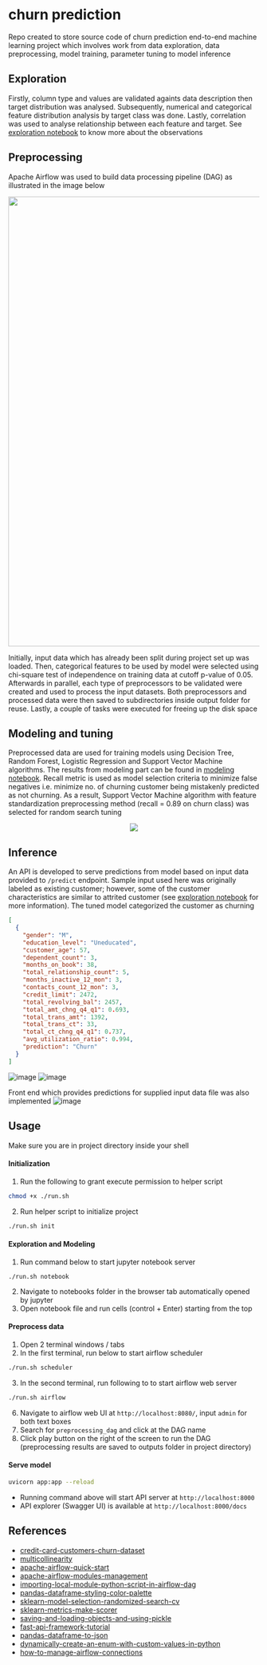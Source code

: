# churn prediction

Repo created to store source code of churn prediction end-to-end machine learning project which involves work from data exploration, data preprocessing, model training, parameter tuning to model inference

## Exploration

Firstly, column type and values are validated againts data description then target distribution was analysed. Subsequently, numerical and categorical feature distribution analysis by target class was done. Lastly, correlation was used to analyse relationship between each feature and target. See [exploration notebook](https://github.com/ppkgtmm/churn-prediction/blob/main/exploration.ipynb) to know more about the observations

## Preprocessing

Apache Airflow was used to build data processing pipeline (DAG) as illustrated in the image below

<img width=900 src="https://user-images.githubusercontent.com/57994731/168348130-19bf7d40-0140-4b78-bd15-00be5e3a6675.png" />

Initially, input data which has already been split during project set up was loaded. Then, categorical features to be used by model were selected using chi-square test of independence on training data at cutoff p-value of 0.05. Afterwards in parallel, each type of preprocessors to be validated were created and used to process the input datasets. Both preprocessors and processed data were then saved to subdirectories inside output folder for reuse. Lastly, a couple of tasks were executed for freeing up the disk space

## Modeling and tuning

Preprocessed data are used for training models using Decision Tree, Random Forest, Logistic Regression and Support Vector Machine algorithms. The results from modeling part can be found in [modeling notebook](https://github.com/ppkgtmm/hello-hello/blob/main/modeling.ipynb). Recall metric is used as model selection criteria to minimize false negatives i.e. minimize no. of churning customer being mistakenly predicted as not churning. As a result, Support Vector Machine algorithm with feature standardization preprocessing method (recall = 0.89 on churn class) was selected for random search tuning

<p align="center">
<img src="https://user-images.githubusercontent.com/57994731/168349011-5be9af25-51c3-4565-b256-469b3938cd26.png" />
</p>

## Inference

An API is developed to serve predictions from model based on input data provided to `/predict` endpoint. Sample input used here was originally labeled as existing customer; however, some of the customer characteristics are similar to attrited customer (see [exploration notebook](https://github.com/ppkgtmm/hello-hello/blob/main/exploration.ipynb) for more information). The tuned model categorized the customer as churning

```json
[
  {
    "gender": "M",
    "education_level": "Uneducated",
    "customer_age": 57,
    "dependent_count": 3,
    "months_on_book": 38,
    "total_relationship_count": 5,
    "months_inactive_12_mon": 3,
    "contacts_count_12_mon": 3,
    "credit_limit": 2472,
    "total_revolving_bal": 2457,
    "total_amt_chng_q4_q1": 0.693,
    "total_trans_amt": 1392,
    "total_trans_ct": 33,
    "total_ct_chng_q4_q1": 0.737,
    "avg_utilization_ratio": 0.994,
    "prediction": "Churn"
  }
]
```

![image](https://user-images.githubusercontent.com/57994731/168351648-4669022d-1b5b-4a08-8600-9eee9c3c9f02.png)
![image](https://user-images.githubusercontent.com/57994731/168353360-47e23644-3c5f-4d08-9a2d-3c9101ac8694.png)

Front end which provides predictions for supplied input data file was also implemented
![image](https://user-images.githubusercontent.com/57994731/246894228-dfd0cfc4-33a1-41ec-be0c-73bbdd019ce3.png)

## Usage

Make sure you are in project directory inside your shell

#### Initialization

1. Run the following to grant execute permission to helper script
   
```sh
chmod +x ./run.sh
```

2. Run helper script to initialize project
   
```sh
./run.sh init
```

#### Exploration and Modeling

1. Run command below to start jupyter notebook server

```
./run.sh notebook
```

2. Navigate to notebooks folder in the browser tab automatically opened by jupyter
3. Open notebook file and run cells (control + Enter) starting from the top

#### Preprocess data

1. Open 2 terminal windows / tabs
2. In the first terminal, run below to start airflow scheduler

```sh
./run.sh scheduler
```

3. In the second terminal, run following to to start airflow web server

```sh
./run.sh airflow
```

6. Navigate to airflow web UI at `http://localhost:8080/`, input `admin` for both text boxes
7. Search for `preprocessing_dag` and click at the DAG name
8. Click play button on the right of the screen to run the DAG (preprocessing results are saved to outputs folder in project directory)

#### Serve model

```sh
uvicorn app:app --reload
```

- Running command above will start API server at `http://localhost:8000`
- API explorer (Swagger UI) is available at `http://localhost:8000/docs`

## References

- [credit-card-customers-churn-dataset](https://www.kaggle.com/datasets/sakshigoyal7/credit-card-customers)
- [multicollinearity](https://en.wikipedia.org/wiki/Multicollinearity)
- [apache-airflow-quick-start](https://airflow.apache.org/docs/apache-airflow/stable/start/local.html)
- [apache-airflow-modules-management](https://airflow.apache.org/docs/apache-airflow/stable/modules_management.html)
- [importing-local-module-python-script-in-airflow-dag](https://stackoverflow.com/questions/50150384/importing-local-module-python-script-in-airflow-dag)
- [pandas-dataframe-styling-color-palette](https://pandas.pydata.org/docs/user_guide/style.html)
- [sklearn-model-selection-randomized-search-cv](https://scikit-learn.org/stable/modules/generated/sklearn.model_selection.RandomizedSearchCV.html)
- [sklearn-metrics-make-scorer](https://scikit-learn.org/stable/modules/generated/sklearn.metrics.make_scorer.html)
- [saving-and-loading-objects-and-using-pickle](https://stackoverflow.com/questions/4530611/saving-and-loading-objects-and-using-pickle)
- [fast-api-framework-tutorial](https://fastapi.tiangolo.com/)
- [pandas-dataframe-to-json](https://pandas.pydata.org/docs/reference/api/pandas.DataFrame.to_json.html)
- [dynamically-create-an-enum-with-custom-values-in-python](https://stackoverflow.com/questions/33690064/dynamically-create-an-enum-with-custom-values-in-python)
- [how-to-manage-airflow-connections](https://airflow.apache.org/docs/apache-airflow/2.2.4/howto/connection.html)
